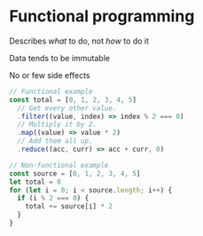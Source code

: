 # Functional programming

Describes *what* to do, not *how* to do it

Data tends to be immutable

No or few side effects

```js
// Functional example
const total = [0, 1, 2, 3, 4, 5]
  // Get every other value.
  .filter((value, index) => index % 2 === 0)
  // Multiply it by 2.
  .map((value) => value * 2)
  // Add them all up.
  .reduce((acc, curr) => acc + curr, 0)
```

```js
// Non-functional example
const source = [0, 1, 2, 3, 4, 5]
let total = 0
for (let i = 0; i < source.length; i++) {
  if (i % 2 === 0) {
    total += source[i] * 2
  }
}
```
